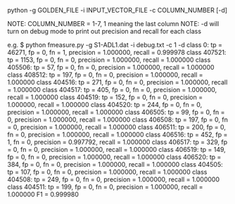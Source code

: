 python -g GOLDEN_FILE -i INPUT_VECTOR_FILE -c COLUMN_NUMBER [-d]

NOTE: COLUMN_NUMBER = 1-7, 1 meaning the last column
NOTE: -d will turn on debug mode to print out precision and recall for each class

e.g.
$ python fmeasure.py -g S1-ADL1.dat -i debug.txt -c 1 -d
class 0: tp = 46271, fp = 0, fn = 1, precision = 1.000000, recall = 0.999978
class 407521: tp = 1153, fp = 0, fn = 0, precision = 1.000000, recall = 1.000000
class 405506: tp = 57, fp = 0, fn = 0, precision = 1.000000, recall = 1.000000
class 408512: tp = 197, fp = 0, fn = 0, precision = 1.000000, recall = 1.000000
class 404516: tp = 271, fp = 0, fn = 0, precision = 1.000000, recall = 1.000000
class 404517: tp = 405, fp = 0, fn = 0, precision = 1.000000, recall = 1.000000
class 404519: tp = 152, fp = 0, fn = 0, precision = 1.000000, recall = 1.000000
class 404520: tp = 244, fp = 0, fn = 0, precision = 1.000000, recall = 1.000000
class 406505: tp = 99, fp = 0, fn = 0, precision = 1.000000, recall = 1.000000
class 406508: tp = 197, fp = 0, fn = 0, precision = 1.000000, recall = 1.000000
class 406511: tp = 200, fp = 0, fn = 0, precision = 1.000000, recall = 1.000000
class 406516: tp = 452, fp = 1, fn = 0, precision = 0.997792, recall = 1.000000
class 406517: tp = 329, fp = 0, fn = 0, precision = 1.000000, recall = 1.000000
class 406519: tp = 149, fp = 0, fn = 0, precision = 1.000000, recall = 1.000000
class 406520: tp = 384, fp = 0, fn = 0, precision = 1.000000, recall = 1.000000
class 404505: tp = 107, fp = 0, fn = 0, precision = 1.000000, recall = 1.000000
class 404508: tp = 249, fp = 0, fn = 0, precision = 1.000000, recall = 1.000000
class 404511: tp = 199, fp = 0, fn = 0, precision = 1.000000, recall = 1.000000
F1 = 0.999980